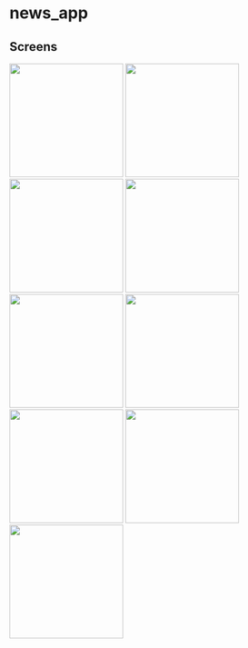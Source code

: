 # news_app

## Screens

<img src="https://github.com/abalmagd/news_app/assets/44735157/f68e61bc-dd8d-42ae-9e1c-8b7d3f6f3538" width="200">
<img src="https://github.com/abalmagd/news_app/assets/44735157/5203e5f6-46b0-44a0-b018-b7d3bb07afc9" width="200">
<img src="https://github.com/abalmagd/news_app/assets/44735157/9cf7dee7-1d56-41a6-a46b-e5344626fefc" width="200">
<img src="https://github.com/abalmagd/news_app/assets/44735157/3794a55f-63af-4210-9c1e-fdc62c4608fe" width="200">
<img src="https://github.com/abalmagd/news_app/assets/44735157/38369d63-8902-449d-8e1c-d083acf5806b" width="200">
<img src="https://github.com/abalmagd/news_app/assets/44735157/ccbb9136-b5bd-4d8a-aa69-3d1bd8f6e3a6" width="200">
<img src="https://github.com/abalmagd/news_app/assets/44735157/1df12521-d07a-4864-9018-593a09361a4b" width="200">
<img src="https://github.com/abalmagd/news_app/assets/44735157/182eea45-a62d-4947-b9b9-9702445c3623" width="200">
<img src="https://github.com/abalmagd/news_app/assets/44735157/f1706e73-7fd1-4d74-b819-ea65e394b02a" width="200">
